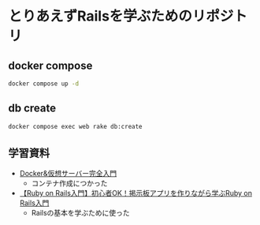 # とりあえずRailsを学ぶためのリポジトリ

## docker compose

```bash
docker compose up -d
```

## db create

```bash
docker compose exec web rake db:create
```

## 学習資料

- [Docker&仮想サーバー完全入門](https://amzn.to/3QfIbNp)
  - コンテナ作成につかった
- [【Ruby on Rails入門】初心者OK！掲示板アプリを作りながら学ぶRuby on Rails入門](https://www.youtube.com/watch?v=CfdRXSrwLDo)
  - Railsの基本を学ぶために使った